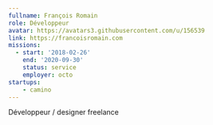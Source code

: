 ```yaml
---
fullname: François Romain
role: Développeur
avatar: https://avatars3.githubusercontent.com/u/156539
link: https://francoisromain.com
missions:
  - start: '2018-02-26'
    end: '2020-09-30'
    status: service
    employer: octo
startups:
    - camino
---
```


Développeur / designer freelance
